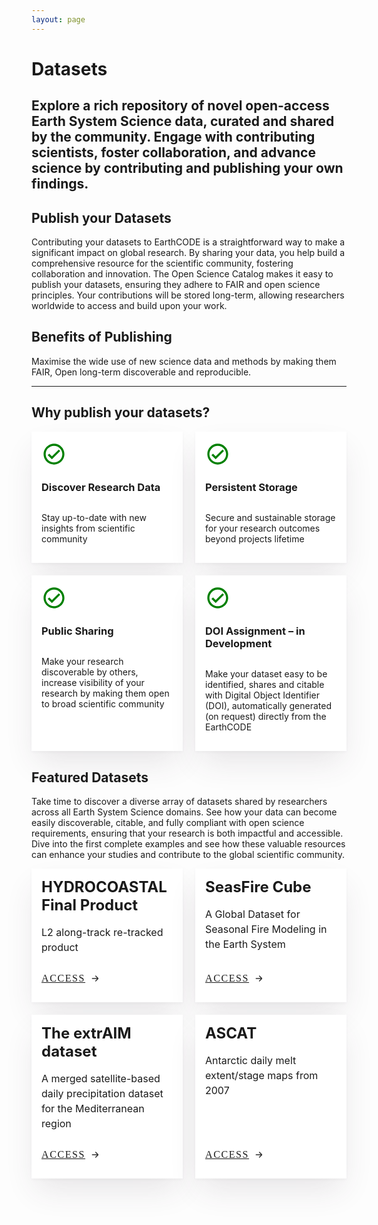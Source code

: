 ```yaml
---
layout: page
---
```

<div class="bg-grey">

# Datasets
## Explore a rich repository of novel open-access Earth System Science data, curated and shared by the community. Engage with contributing scientists, foster collaboration, and advance science by contributing and publishing your own findings.

</div>
<div class="bg-light">

## Publish your Datasets

Contributing your datasets to EarthCODE is a straightforward way to make a significant impact on global research. By sharing your data, you help build a comprehensive resource for the scientific community, fostering collaboration and innovation. The Open Science Catalog makes it easy to publish your datasets, ensuring they adhere to FAIR and open science principles. Your contributions will be stored long-term, allowing researchers worldwide to access and build upon your work.

</div>
<div class="bg-white">

## Benefits of Publishing 
Maximise the wide use of new science data and methods by making them FAIR, Open long-term discoverable and reproducible.

---

## Why publish your datasets?

  <div class="grid-container">
    <div class="benefit">
      <svg width="40" height="40" viewBox="0 0 40 40" fill="none" xmlns="http://www.w3.org/2000/svg"><path d="M19.9987 3.33337C10.7987 3.33337 3.33203 10.8 3.33203 20C3.33203 29.2 10.7987 36.6667 19.9987 36.6667C29.1987 36.6667 36.6654 29.2 36.6654 20C36.6654 10.8 29.1987 3.33337 19.9987 3.33337ZM19.9987 33.3334C12.6487 33.3334 6.66536 27.35 6.66536 20C6.66536 12.65 12.6487 6.66671 19.9987 6.66671C27.3487 6.66671 33.332 12.65 33.332 20C33.332 27.35 27.3487 33.3334 19.9987 33.3334ZM27.6487 12.6334L16.6654 23.6167L12.3487 19.3167L9.9987 21.6667L16.6654 28.3334L29.9987 15L27.6487 12.6334Z" fill="green"/></svg>
      <h3>Discover Research Data</h3>
      <p>Stay up-to-date with new insights from scientific community</p>
    </div>
    <div class="benefit">
      <svg width="40" height="40" viewBox="0 0 40 40" fill="none" xmlns="http://www.w3.org/2000/svg"><path d="M19.9987 3.33337C10.7987 3.33337 3.33203 10.8 3.33203 20C3.33203 29.2 10.7987 36.6667 19.9987 36.6667C29.1987 36.6667 36.6654 29.2 36.6654 20C36.6654 10.8 29.1987 3.33337 19.9987 3.33337ZM19.9987 33.3334C12.6487 33.3334 6.66536 27.35 6.66536 20C6.66536 12.65 12.6487 6.66671 19.9987 6.66671C27.3487 6.66671 33.332 12.65 33.332 20C33.332 27.35 27.3487 33.3334 19.9987 33.3334ZM27.6487 12.6334L16.6654 23.6167L12.3487 19.3167L9.9987 21.6667L16.6654 28.3334L29.9987 15L27.6487 12.6334Z" fill="green"/></svg>
      <h3>Persistent Storage</h3>
      <p>Secure and sustainable storage for your research outcomes beyond projects lifetime</p>
    </div>
    <div class="benefit">
      <svg width="40" height="40" viewBox="0 0 40 40" fill="none" xmlns="http://www.w3.org/2000/svg"><path d="M19.9987 3.33337C10.7987 3.33337 3.33203 10.8 3.33203 20C3.33203 29.2 10.7987 36.6667 19.9987 36.6667C29.1987 36.6667 36.6654 29.2 36.6654 20C36.6654 10.8 29.1987 3.33337 19.9987 3.33337ZM19.9987 33.3334C12.6487 33.3334 6.66536 27.35 6.66536 20C6.66536 12.65 12.6487 6.66671 19.9987 6.66671C27.3487 6.66671 33.332 12.65 33.332 20C33.332 27.35 27.3487 33.3334 19.9987 33.3334ZM27.6487 12.6334L16.6654 23.6167L12.3487 19.3167L9.9987 21.6667L16.6654 28.3334L29.9987 15L27.6487 12.6334Z" fill="green"/></svg>
      <h3>Public Sharing</h3>
      <p>Make your research discoverable by others, increase visibility of your research by making them open to broad scientific community</p>
    </div>
    <div class="benefit">
      <svg width="40" height="40" viewBox="0 0 40 40" fill="none" xmlns="http://www.w3.org/2000/svg"><path d="M19.9987 3.33337C10.7987 3.33337 3.33203 10.8 3.33203 20C3.33203 29.2 10.7987 36.6667 19.9987 36.6667C29.1987 36.6667 36.6654 29.2 36.6654 20C36.6654 10.8 29.1987 3.33337 19.9987 3.33337ZM19.9987 33.3334C12.6487 33.3334 6.66536 27.35 6.66536 20C6.66536 12.65 12.6487 6.66671 19.9987 6.66671C27.3487 6.66671 33.332 12.65 33.332 20C33.332 27.35 27.3487 33.3334 19.9987 33.3334ZM27.6487 12.6334L16.6654 23.6167L12.3487 19.3167L9.9987 21.6667L16.6654 28.3334L29.9987 15L27.6487 12.6334Z" fill="green"/></svg>
      <h3>DOI Assignment – in Development</h3>
      <p>Make your dataset easy to be identified, shares and citable with Digital Object Identifier (DOI), automatically generated (on request) directly from the EarthCODE</p>
    </div>
  </div>

</div>
<div class="bg-light">

## Featured Datasets

Take time to discover a diverse array of datasets shared by researchers across all Earth System Science domains. See how your data can become easily discoverable, citable, and fully compliant with open science requirements, ensuring that your research is both impactful and accessible. Dive into the first complete examples and see how these valuable resources can enhance your studies and contribute to the global scientific community.

  <div class="grid-container">
    <div class="platform">
      <div>
        <h3>HYDROCOASTAL Final Product</h3>
        <p>L2 along-track re-tracked product</p>
      </div>
      <div>
        <a href="https://opensciencedata.esa.int/products/l2-along-track-re-tracked-s3-c2-final-hydrocoastal/collection">Access <svg width="16" height="16" viewBox="0 0 16 16" fill="none" xmlns="http://www.w3.org/2000/svg"><path d="M3.33398 8H12.0007M8.66732 4L12.1959 7.5286C12.4563 7.78894 12.4563 8.21106 12.1959 8.4714L8.66732 12" stroke="#2F2F2F" stroke-width="1.5" stroke-linecap="round"/></svg>
        </a>
      </div>
    </div>
    <div class="platform">
      <div>
        <h3>SeasFire Cube</h3>
        <p>A Global Dataset for Seasonal Fire Modeling in the Earth System</p>
      </div>
      <div>
        <a href="https://opensciencedata.esa.int/products/seasfire-cube/collection">Access <svg width="16" height="16" viewBox="0 0 16 16" fill="none" xmlns="http://www.w3.org/2000/svg"><path d="M3.33398 8H12.0007M8.66732 4L12.1959 7.5286C12.4563 7.78894 12.4563 8.21106 12.1959 8.4714L8.66732 12" stroke="#2F2F2F" stroke-width="1.5" stroke-linecap="round"/></svg>
        </a>
      </div>
    </div>
    <div class="platform">
      <div>
        <h3>The extrAIM dataset</h3>
        <p>A merged satellite-based daily precipitation dataset for the Mediterranean region</p>
      </div>
      <div>
        <a href="https://opensciencedata.esa.int/products/extraim-daily-precipitation/collection">Access <svg width="16" height="16" viewBox="0 0 16 16" fill="none" xmlns="http://www.w3.org/2000/svg"><path d="M3.33398 8H12.0007M8.66732 4L12.1959 7.5286C12.4563 7.78894 12.4563 8.21106 12.1959 8.4714L8.66732 12" stroke="#2F2F2F" stroke-width="1.5" stroke-linecap="round"/></svg>
        </a>
      </div>
    </div>
    <div class="platform">
      <div>
        <h3>ASCAT</h3>
        <p>Antarctic daily melt extent/stage maps from 2007</p>
      </div>
      <div>
        <a href="https://opensciencedata.esa.int/external/s3.waw2-1.cloudferro.com/swift/v1/AUTH_3f7e5dd853f54cebb046a29a69f1bba6/Catalogs/4DANTARCTICA/melt-extent-stage-maps-daily-antarctica/2007/catalog">Access <svg width="16" height="16" viewBox="0 0 16 16" fill="none" xmlns="http://www.w3.org/2000/svg"><path d="M3.33398 8H12.0007M8.66732 4L12.1959 7.5286C12.4563 7.78894 12.4563 8.21106 12.1959 8.4714L8.66732 12" stroke="#2F2F2F" stroke-width="1.5" stroke-linecap="round"/></svg>
        </a>
      </div>
    </div>
  </div>

</div>


<style>
  .grid-container {
    display: grid;
    gap: 20px;
    grid-template-columns: repeat(3, 1fr);
  }
  @media only screen and (max-width: 768px) {
    .grid-container {
      grid-template-columns: repeat(1, 1fr);
    }
  }
    @media only screen and (max-width: 1024px) {
    .grid-container {
      grid-template-columns: repeat(2, 1fr);
    }
  }
  .grid-container .platform,
  .grid-container .benefit {
    background: white;
    box-shadow: 0 2px 4px #3E34450A, 0 24px 48px -8px #3E34451F;
    padding: 16px;
    display: flex;
    flex-direction: column;
    justify-content: space-between;
  }
  .grid-container .benefit {
    justify-content: flex-start;
  }
  .platform h3 {
    font-size: 24px;
    line-height: 28.96px;
    margin: 0;
    margin-bottom: 4px;
  }
  .platform p {
    font-weight: 400;
    font-size: 16px;
    line-height: 24px;
    margin-bottom: 16px;
  }
  .platform a {
    font-family: NotesESAbold;
    font-size: 16px;
    line-height: 24px;
    text-transform: uppercase;
    letter-spacing: 1.6px;
    display: inline-flex;
    align-items: center;
    margin: 10px 0;
  }
  .platform a svg {
    margin-left: 8px;
    transition: all .3s ease-in-out;
  }
  .platform a:hover svg {
    margin-left: 12px;
  }
</style>
